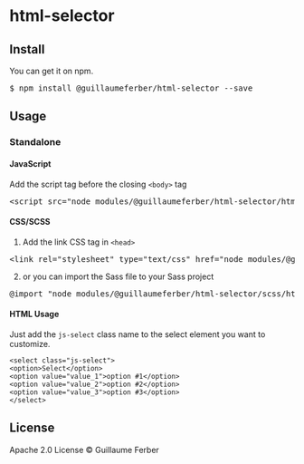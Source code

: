 # html-selector

## Install

You can get it on npm.

<pre>$ npm install @guillaumeferber/html-selector --save</pre>

## Usage

### Standalone

#### JavaScript

Add the script tag before the closing `<body>` tag

<pre>
&lt;script src=&quot;node_modules/@guillaumeferber/html-selector/html-selector.min.js&quot;&gt;&lt;/script&gt;
</pre>

#### CSS/SCSS

1) Add the link CSS tag in `<head>`
<pre>
&lt;link rel=&quot;stylesheet&quot; type=&quot;text/css&quot; href=&quot;node_modules/@guillaumeferber/html-selector/css/html-selector.min.css&quot;&gt;&lt;/script&gt;
</pre>

2) or you can import the Sass file to your Sass project

<pre>
@import "node_modules/@guillaumeferber/html-selector/scss/html-selector.default";
</pre>

#### HTML Usage

Just add the `js-select` class name to the select element you want to customize.

```
<select class="js-select">
<option>Select</option>
<option value="value_1">option #1</option>
<option value="value_2">option #2</option>
<option value="value_3">option #3</option>
</select>
```


## License
Apache 2.0 License &copy; Guillaume Ferber
